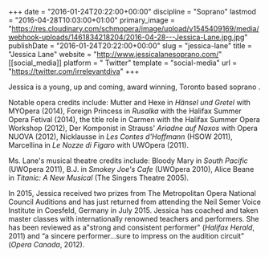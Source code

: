 +++
date = "2016-01-24T20:22:00+00:00"
discipline = "Soprano"
lastmod = "2016-04-28T10:03:00+01:00"
primary_image = "https://res.cloudinary.com/schmopera/image/upload/v1545409169/media/webhook-uploads/1461834218204/2016-04-28---Jessica-Lane.jpg.jpg"
publishDate = "2016-01-24T20:22:00+00:00"
slug = "jessica-lane"
title = "Jessica Lane"
website = "http://www.jessicalanesoprano.com/"
[[social_media]]
platform = " Twitter"
template = "social-media"
url = "https://twitter.com/irrelevantdiva"
+++

Jessica is a young, up and coming, award winning, Toronto based soprano .
 
Notable opera credits include: Mutter and Hexe in *Hänsel und Gretel* with MYOpera (2014), Foreign Princess in *Rusalka* with the Halifax Summer Opera Fetival (2014), the title role in Carmen with the Halifax Summer Opera Workshop (2012), Der Komponist in Strauss' *Ariadne auf Naxos* with Opera NUOVA (2012), Nicklausse in *Les Contes d'Hoffmann* (HSOW 2011), Marcellina in *Le Nozze di Figaro* with UWOpera (2011).
 
Ms. Lane's musical theatre credits include: Bloody Mary in *South Pacific* (UWOpera 2011), B.J. in *Smokey Joe's Cafe* (UWOpera 2010), Alice Beane in *Titanic: A New Musical* (The Singers Theatre 2005).

In 2015, Jessica received two prizes from The Metropolitan Opera National Council Auditions and has just returned from attending the Neil Semer Voice Institute in Coesfeld, Germany in July 2015. Jessica has coached and taken master classes with internationally renowned teachers and performers. She has been reviewed as a"strong and consistent performer" (*Halifax Herald*, 2011) and “a sincere performer...sure to impress on the audition circuit” (*Opera Canada*, 2012).
